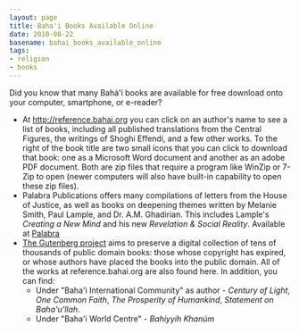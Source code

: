 ```yaml
---
layout: page
title: Baha'i Books Available Online
date: 2010-08-22
basename: bahai_books_available_online
tags:
- religion
- books
---
```


Did you know that many Bah&aacute;'&iacute; books are available for free
download onto your computer, smartphone, or e-reader?

* At <a href="http://reference.bahai.org">http://reference.bahai.org</a> you can
  click on an author's name to see a list of books, including all published
  translations from the Central Figures, the writings of Shoghi Effendi, and a
  few other works. To the right of the book title are two small icons that you
  can click to download that book: one as a Microsoft Word document and another
  as an adobe PDF document. Both are zip files that require a program like
  WinZip or 7-Zip to open (newer computers will also have built-in capability
  to open these zip files).
* Palabra Publications offers many compilations of letters from the House of
  Justice, as well as books on deepening themes written by Melanie Smith, Paul
  Lample, and Dr. A.M. Ghadirian. This includes Lample's _Creating a New Mind_
  and his new _Revelation &amp; Social Reality_. Available at <a
  href="http://www.palabrapublications.com/downloads">Palabra</a>
* [The Gutenberg project](http://www.gutenberg.org) aims to preserve
  a digital collection of tens of thousands of public domain books: those whose
  copyright has expired, or whose authors have placed the books into the public
  domain. All of the works at reference.bahai.org are also found here. In
  addition, you can find:
  * Under "Baha'i International Community" as author - _Century of Light_, _One
    Common Faith_, _The Prosperity of Humankind_, _Statement on Baha'u'llah_.
  * Under "Baha'i World Centre" - _Bahiyyih Khan&uacute;m_
